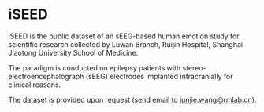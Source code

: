 # iSEED

iSEED is the public dataset of an sEEG-based human emotion study for scientific research collected by Luwan Branch, Ruijin Hospital, Shanghai Jiaotong University School of Medicine.

The paradigm is conducted on epilepsy patients with stereo-electroencephalograph (sEEG) electrodes implanted intracranially for clinical reasons.

The dataset is provided upon request (send email to junjie.wang@rmlab.cn).
